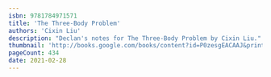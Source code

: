 ```yaml
---
isbn: 9781784971571
title: 'The Three-Body Problem'
authors: 'Cixin Liu'
description: "Declan's notes for The Three-Body Problem by Cixin Liu."
thumbnail: 'http://books.google.com/books/content?id=P0zesgEACAAJ&printsec=frontcover&img=1&zoom=5&source=gbs_api'
pageCount: 434
date: 2021-02-28
---
```

